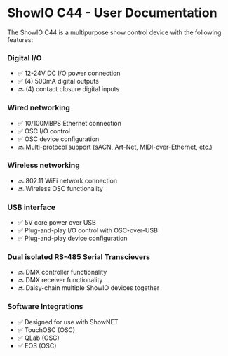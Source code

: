 # ShowIO C44 - User Documentation
The ShowIO C44 is a multipurpose show control device with the following features:

### Digital I/O
  * ✅ 12-24V DC I/O power connection
  * ✅ (4) 500mA digital outputs
  * 🔜 (4) contact closure digital inputs

### Wired networking
  * ✅ 10/100MBPS Ethernet connection
  * ✅ OSC I/O control
  * ✅ OSC device configuration
  * 🔜 Multi-protocol support (sACN, Art-Net, MIDI-over-Ethernet, etc.)
    
### Wireless networking
  * 🔜 802.11 WiFi network connection
  * 🔜 Wireless OSC functionality
    
### USB interface
  * ✅ 5V core power over USB
  * ✅ Plug-and-play I/O control with OSC-over-USB
  * ✅ Plug-and-play device configuration
    
### Dual isolated RS-485 Serial Transcievers
  * 🔜 DMX controller functionality
  * 🔜 DMX receiver functionality
  * 🔜 Daisy-chain multiple ShowIO devices together

### Software Integrations
  * ✅ Designed for use with ShowNET
  * ✅ TouchOSC (OSC)
  * ✅ QLab (OSC)
  * ✅ EOS (OSC)
